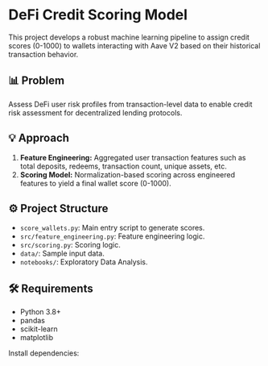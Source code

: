 # DeFi Credit Scoring Model

This project develops a robust machine learning pipeline to assign credit scores (0-1000) to wallets interacting with Aave V2 based on their historical transaction behavior.

## 📊 Problem

Assess DeFi user risk profiles from transaction-level data to enable credit risk assessment for decentralized lending protocols.

## 💡 Approach

1. **Feature Engineering:** Aggregated user transaction features such as total deposits, redeems, transaction count, unique assets, etc.
2. **Scoring Model:** Normalization-based scoring across engineered features to yield a final wallet score (0-1000).

## ⚙️ Project Structure

- `score_wallets.py`: Main entry script to generate scores.
- `src/feature_engineering.py`: Feature engineering logic.
- `src/scoring.py`: Scoring logic.
- `data/`: Sample input data.
- `notebooks/`: Exploratory Data Analysis.

## 🛠️ Requirements

- Python 3.8+
- pandas
- scikit-learn
- matplotlib

Install dependencies:

